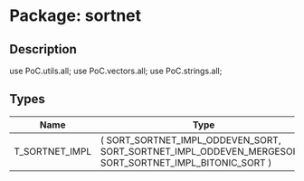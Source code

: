 # Package: sortnet
## Description
use			PoC.utils.all;
use			PoC.vectors.all;
use			PoC.strings.all;

## Types
| Name           | Type                                                                                                           | Description |
| -------------- | -------------------------------------------------------------------------------------------------------------- | ----------- |
| T_SORTNET_IMPL | ( 		SORT_SORTNET_IMPL_ODDEVEN_SORT, 		SORT_SORTNET_IMPL_ODDEVEN_MERGESORT, 		SORT_SORTNET_IMPL_BITONIC_SORT 	) |             |
